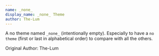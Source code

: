 ```yaml
---
name: _none_
display_name: _none_ Theme
author: The-Lum
---
```

A no theme named `_none_` (intentionally empty).
Especially to have a `no theme` (first or last in alphabetical order) to compare with all the others.

Original Author: The-Lum
